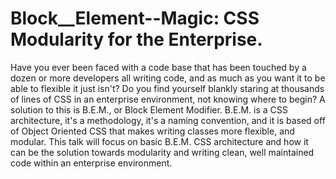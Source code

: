 # Block__Element--Magic: CSS Modularity for the Enterprise.
Have you ever been faced with a code base that has been touched by a dozen or more developers all writing code, and as much as you want it to be able to flexible it just isn't? Do you find yourself blankly staring at thousands of lines of CSS in an enterprise environment, not knowing where to begin? A solution to this is B.E.M., or Block Element Modifier. B.E.M. is a CSS architecture, it's a methodology, it's a naming convention, and it is based off of Object Oriented CSS that makes writing classes more flexible, and modular. This talk will focus on basic B.E.M. CSS architecture and how it can be the solution towards modularity and writing clean, well maintained code within an enterprise environment.

